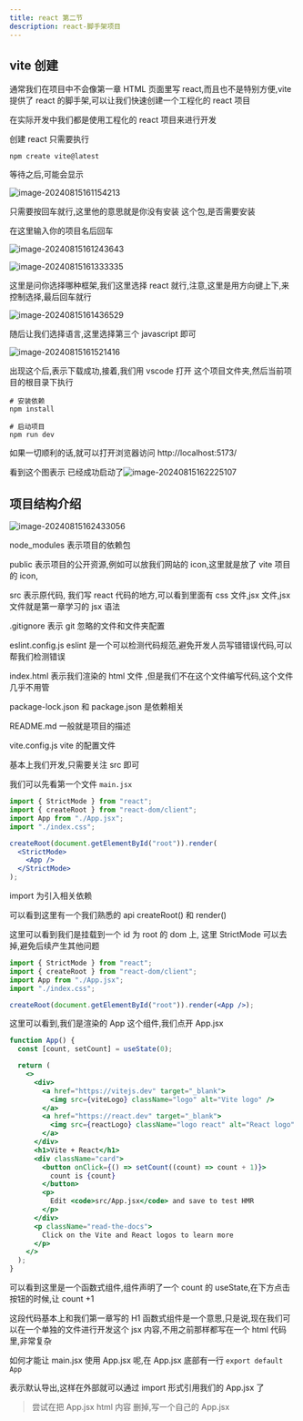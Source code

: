 ```yaml
---
title: react 第二节
description: react-脚手架项目
---
```


## vite 创建

通常我们在项目中不会像第一章 HTML 页面里写 react,而且也不是特别方便,vite 提供了 react 的脚手架,可以让我们快速创建一个工程化的 react 项目

在实际开发中我们都是使用工程化的 react 项目来进行开发

创建 react 只需要执行

```shell
npm create vite@latest
```

等待之后,可能会显示

![image-20240815161154213](2-react-脚手架项目.assets/image-20240815161154213.png)

只需要按回车就行,这里他的意思就是你没有安装 这个包,是否需要安装

在这里输入你的项目名后回车

![image-20240815161243643](2-react-脚手架项目.assets/image-20240815161243643.png)

![image-20240815161333335](2-react-脚手架项目.assets/image-20240815161333335.png)

这里是问你选择哪种框架,我们这里选择 react 就行,注意,这里是用方向键上下,来控制选择,最后回车就行

![image-20240815161436529](2-react-脚手架项目.assets/image-20240815161436529.png)

随后让我们选择语言,这里选择第三个 javascript 即可

![image-20240815161521416](2-react-脚手架项目.assets/image-20240815161521416.png)

出现这个后,表示下载成功,接着,我们用 vscode 打开 这个项目文件夹,然后当前项目的根目录下执行

```shell
# 安装依赖
npm install

# 启动项目
npm run dev
```

如果一切顺利的话,就可以打开浏览器访问 http://localhost:5173/

看到这个图表示 已经成功启动了![image-20240815162225107](2-react-脚手架项目.assets/image-20240815162225107.png)

## 项目结构介绍

![image-20240815162433056](2-react-脚手架项目.assets/image-20240815162433056.png)

node_modules 表示项目的依赖包

public 表示项目的公开资源,例如可以放我们网站的 icon,这里就是放了 vite 项目的 icon,

src 表示原代码, 我们写 react 代码的地方,可以看到里面有 css 文件,jsx 文件,jsx 文件就是第一章学习的 jsx 语法

.gitignore 表示 git 忽略的文件和文件夹配置

eslint.config.js eslint 是一个可以检测代码规范,避免开发人员写错错误代码,可以帮我们检测错误

index.html 表示我们渲染的 html 文件 ,但是我们不在这个文件编写代码,这个文件几乎不用管

package-lock.json 和 package.json 是依赖相关

README.md 一般就是项目的描述

vite.config.js vite 的配置文件

基本上我们开发,只需要关注 src 即可

我们可以先看第一个文件 `main.jsx`

```jsx
import { StrictMode } from "react";
import { createRoot } from "react-dom/client";
import App from "./App.jsx";
import "./index.css";

createRoot(document.getElementById("root")).render(
  <StrictMode>
    <App />
  </StrictMode>
);
```

import 为引入相关依赖

可以看到这里有一个我们熟悉的 api createRoot() 和 render()

这里可以看到我们是挂载到一个 id 为 root 的 dom 上, 这里 StrictMode 可以去掉,避免后续产生其他问题

```jsx
import { StrictMode } from "react";
import { createRoot } from "react-dom/client";
import App from "./App.jsx";
import "./index.css";

createRoot(document.getElementById("root")).render(<App />);
```

这里可以看到,我们是渲染的 App 这个组件,我们点开 App.jsx

```jsx
function App() {
  const [count, setCount] = useState(0);

  return (
    <>
      <div>
        <a href="https://vitejs.dev" target="_blank">
          <img src={viteLogo} className="logo" alt="Vite logo" />
        </a>
        <a href="https://react.dev" target="_blank">
          <img src={reactLogo} className="logo react" alt="React logo" />
        </a>
      </div>
      <h1>Vite + React</h1>
      <div className="card">
        <button onClick={() => setCount((count) => count + 1)}>
          count is {count}
        </button>
        <p>
          Edit <code>src/App.jsx</code> and save to test HMR
        </p>
      </div>
      <p className="read-the-docs">
        Click on the Vite and React logos to learn more
      </p>
    </>
  );
}
```

可以看到这里是一个函数式组件,组件声明了一个 count 的 useState,在下方点击按钮的时候,让 count +1

这段代码基本上和我们第一章写的 H1 函数式组件是一个意思,只是说,现在我们可以在一个单独的文件进行开发这个 jsx 内容,不用之前那样都写在一个 html 代码里,非常复杂

如何才能让 main.jsx 使用 App.jsx 呢,在 App.jsx 底部有一行 `export default App`

表示默认导出,这样在外部就可以通过 import 形式引用我们的 App.jsx 了

> 尝试在把 App.jsx html 内容 删掉,写一个自己的 App.jsx
